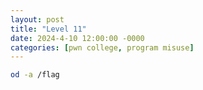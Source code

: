 ```yaml
---
layout: post
title: "Level 11"
date: 2024-4-10 12:00:00 -0000
categories: [pwn college, program misuse]
---
```


```bash
od -a /flag
```
